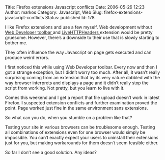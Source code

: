 Title: Firefox extensions Javascript conflicts
Date: 2006-05-29 12:23
Author: markos
Category: Javascript, Web
Slug: firefox-extensions-javascript-conflicts
Status: published
Id: 178

<html>
 <body>
  <div>
   <p>
    I like Firefox extensions and use a few myself. Web development without
    <a href="http://chrispederick.com/work/webdeveloper/">
     Web Developer toolbar
    </a>
    and
    <a href="http://livehttpheaders.mozdev.org/">
     LiveHTTPHeaders
    </a>
    extension would be pretty gruesome. However, there’s a downside to their use that is slowly starting to bother me.
   </p>
   <p>
    They often influence the way Javascript on page gets executed and can produce weird errors.
   </p>
   <p>
    I first noticed this while using Web Developer toolbar. Every now and then I got a strange exception, but I didn’t worry too much. After all, it wasn’t really surprising coming from an extension that by its very nature dabbled with the way browser interprets and displays a page and it didn’t really stop the script from working. Not pretty, but you learn to live with it.
   </p>
   <p>
    Comes this weekend and I get a report that file upload doesn’t work in latest Firefox. I suspected extension conflicts and further examination proved the point. Page worked just fine in the same environment sans extensions.
   </p>
   <p>
    So what can you do, when you stumble on a problem like that?
   </p>
   <p>
    Testing your site in various browsers can be troublesome enough. Testing all combinations of extensions even for one browser would simply be impossible. You can’t exactly expect your users to uninstall their extensions just for you, but making workarounds for them doesn’t seem feasible either.
   </p>
   <p>
    So far I don’t see a good solution. Any ideas?
   </p>
  </div>
 </body>
</html>